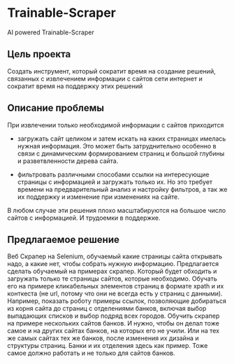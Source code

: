 # Trainable-Scraper
AI powered Trainable-Scraper

## Цель проекта

Создать инструмент, который сократит время на создание решений, связанных с извлечением информации с сайтов сети интернет и сократит время на поддержку этих решений

## Описание проблемы

При извлечении только необходимой информации с сайтов приходится
- загружать сайт целиком и затем искать на каких страницах имелась нужная информация.
Это может быть затруднительно особенно в связи с динамическим формированием страниц и большой глубины и разветвленности дерева сайта.

- фильтровать различными способами ссылки на интересующие страницы с информацией и загружать только их. Но это требует времени на предварительный анализ и настройку фильтров,
а так же их поддержку и изменение при изменениях на сайте.

В любом случае эти решения плохо масштабируются на большое число сайтов с информацией. И трудоемки в поддержке.

## Предлагаемое решение

Веб Скрапер на Selenium, обучаемый какие страницы сайта открывать надо, а какие нет, чтобы собрать нужную информацию.
Предлагается сделать обучаемый на примерах скрапер. Который будет обходить и загружать только те страницы сайтов, которые необходимо. Обучать его на примере кликабельных элементов страниц в формате xpath и их конткеста (не url, потому что они не всегда есть у страниц с данными). Например, показать роботу примеры ссылок, позволяющие добираться из корня сайта до страниц с отделениями банков, включая выбор выпадающих списков и выбор подряд всех городов. Обучить скрапер на примере нескольких сайтов банков. И нужно, чтобы он делал тоже самое и на других сайтах банков, на которых его не учили. Или на тех же самых сайтах тех же банков, после изменения их дизайна и структуры страниц. Банки и их отделения здесь как пример. Тоже самое  должно работать и не только для сайтов банков.
